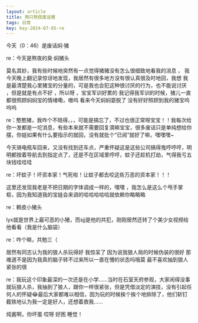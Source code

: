 ```yaml
---
layout: article
title: 两只熬夜废话猪
tags: 日常
key: key-2024-07-05-re
---
```


今天（0：46）是废话焖·猪

re：今天是熬夜的臭·焖猪头

莫名其妙，我有些时候地突然有一点觉得猪猪没有怎么很细致地看我的消息 ， 我今天晚上翻记录惊讶地发现，我居然有很多地方没有很认真很及时地回，我想 我是最清楚我心里猪宝的分量的，可是我也会犯这种很讨厌的行为，也不能说讨厌 ，但是就是有点不好 ，所以呀 ，宝宝军训好累的 我记得我军训的时候，猪儿一直都很照顾焖焖宝的情绪嘞，嗷呜 看来今天焖焖耍脱了 没有好好照顾到我的猪宝呜呜呜

re：憨憨猪，我咋个不晓得，，，可能是搞忘了，不过也很正常呀宝宝！！我每次给你一发都是一坨消息，有些本来就不需要回复滴嘛宝宝，很多废话只是单纯想给你摆，你娃如果有什么要指示的就回，没有就批个“已阅”就好了嘛，嘿嘿嘿~

今天骑电瓶车回来，又没有找到还车点，严重怀疑这是这些公司搞得鬼哼哼哼，明明都按着导航去到指定点了，还是不在区域里哼哼，蚊子还趁机打劫，气得我亏五块钱哇哇哇

re：坏蚊子！坏资本家！气死啦！让蚊子都去咬这些万恶的资本家！！！

这里还发现我老是不把日期的字体调成一样的，嘿嘿 ，我怎么是这么个甩手掌柜，因为我知道我的宝娃会来调的哈哈哈哈哈就依赖你略略略

re：赖皮小猪头

lyx就是世界上最可恶的小猪，而sjj是他的共犯，刚刚居然还转了个美少女视频给他看看（我是什么脑袋）

re：咋个嘛，共勉三（

居然有同志认为我的狼人杀玩得好 我惊呆了  因为说我狼人局的时候伪装的很好 那难道不是因为我真的脑子转不过来所以一直在懵的状态吗哦莫 最不喜欢抽到狼人 紧张的很 

re：我玩这个印象最深的一次还是在小学……当时在石室天府参观，大家闲得没事就玩狼人杀，我抽到了狼人，跟你一样很紧张，但是凭借淡定的演技，没有引起任何人的怀疑😂最后大家都难以相信，因为玩的时候挨个挨个地排除了，他们斩钉截铁地认为我一定是好人，还想着救我……

炖酱啊，你坏蛋 哎呀 好困 睡觉！
